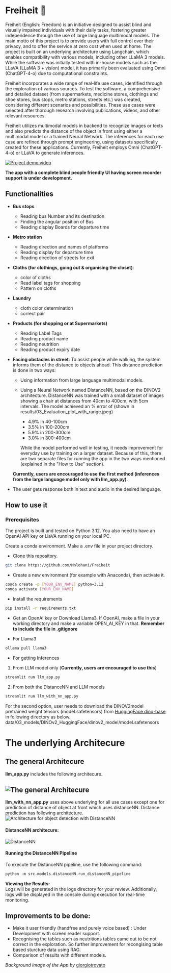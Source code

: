 # Freiheit 🦋

Freiheit (English: Freedom) is an initiative designed to assist blind and visually impaired individuals with their daily tasks, fostering greater independence through the use of large language multimodal models. The main motto of this project is to provide users with full control over their privacy, and to offer the service at zero cost when used at home. The project is built on an underlying architecture using Langchain, which enables compatibility with various models, including other LLaMA 3 models. While the software was initially tested with in-house models such as the LLaVA (LLaMA 3 + vision) model, it has primarily been evaluated using Omni (ChatGPT-4-o) due to computational constraints.

Freiheit incorporates a wide range of real-life use cases, identified through the exploration of various sources. To test the software, a comprehensive and detailed dataset (from supermarkets, medicine stores, clothings and shoe stores, bus stops, metro stations, streets etc.) was created, considering different scenarios and possibilities. These use cases were selected after thorough research involving publications, videos, and other relevant resources.

Freiheit utilizes multimodal models in backend to recognize images or texts and also predicts the distance of the object in front using either a multimodal model or a trained Neural Network. The inferences for each use case are refined through prompt engineering, using datasets specifically created for these applications. Currently, Freiheit employs Omni (ChatGPT-4-o) or LLaVA to generate inferences.

[![Project demo video](/assets/images/demo_poster.png)](https://www.youtube.com/watch?v=JOuQfZIHabc)

**The app with a complete blind people friendly UI having screen recorder support is under development.**

## Functionalities

- **Bus stops**

  - Reading bus Number and its destination
  - Finding the angular position of Bus
  - Reading display Boards for departure time

- **Metro station**

  - Reading direction and names of platforms
  - Reading display for departure time
  - Reading direction of streets for exit

- **Cloths (for clothings, going out & organising the closet)**:

  - color of cloths
  - Read label tags for shopping
  - Pattern on cloths

- **Laundry**

  - cloth color determination
  - correct pair

- **Products (for shopping or at Supermarkets)**

  - Reading Label Tags
  - Reading product name
  - Reading neutrition
  - Reading product expiry date

- **Facing obstacles in street**: To assist people while walking, the system informs them of the distance to objects ahead. This distance prediction is done in two ways:

  - Using information from large language multimodal models.
  - Using a Neural Network named DistanceNN, based on the DINOV2 architecture. DistanceNN was trained with a small dataset of images showing a chair at distances from 40cm to 400cm, with 5cm intervals. The model achieved an % error of (shown in results/03_Evaluation_plot_with_range.jpeg)

    - 4.9% in 40-100cm
    - 3.5% in 100-200cm
    - 5.9% in 200-300cm
    - 3.0% in 300-400cm

    While the model performed well in testing, it needs improvement for everyday use by training on a larger dataset.
    Because of this, there are two separate files for running the app in the two ways mentioned (explained in the "How to Use" section).

  **Currently, users are encouraged to use the first method (inferences from the large language model only with llm_app.py)**.

- The user gets response both in text and audio in the desired language.

## How to use it

### Prerequisites

The project is built and tested on Python 3.12. You also need to have an OpenAI API key or LlaVA running on your local PC.

Create a conda environment. Make a .env file in your project directory.

- Clone this repository.

```bash
git clone https://github.com/Mnlohani/Freiheit
```

- Create a new environment (for example with Anaconda), then activate it.

```bash
conda create -p [YOUR_ENV_NAME] python=3.12
conda activate [YOUR_ENV_NAME]
```

- Install the requirements

```bash
pip install -r requirements.txt
```

- Get an OpenAI key or Download Llama3. If OpenAI, make a file in your working directory and make a variable OPEN_AI_KEY in that. **Remember to include the file in .gitignore**

- For Llama3

```bash
ollama pull llama3
```

- For getting Inferences

1. From LLM model only (**Currently, users are encouraged to use this**)

```bash
streamlit run llm_app.py
```

2. From both the DistanceNN and LLM models

```bash
streamlit run llm_with_nn_app.py
```

For the second option, user needs to download the DINOV2model pretrained weight tensors (model.safetensors) from [HuggingFace dino-base](https://huggingface.co/facebook/dinov2-base/tree/main) in following directory as below.  
data/03_models/DINOv2_HuggingFace/dinov2_model/model.safetensors

# The underlying Architecure

## The general Architecure

**llm_app.py** includes the following architecure.

## ![The general Architecure](assets/images/architecture_1.png)

**llm_with_nn_app.py** uses above underlying for all use cases except one for prediction of distance of object at front which uses distanceNN. Distance prediction has following architecture.
![Architecture for object detection with DistanceNN](assets/images/architecture_2.png)

#### DistanceNN architecure:

![DistanceNN](assets/images/DistanceNN.png)

#### Running the DistanceNN Pipeline

To execute the DistanceNN pipeline, use the following command:

```python
python -m src.models.distanceNN.run_distanceNN_pipeline
```

**Viewing the Results:**  
Logs will be generated in the logs directory for your review. Additionally, logs will be displayed in the console during execution for real-time monitoring.

## Improvements to be done:

- Make it user friendly (handfree and purely voice based) : Under Development with screen reader support.
- Recognising the tables such as neutritions tables came out to be not correct in the exploration. So further improvement for recongising table based sturcture data using RAG.
- Comparison of results with different models.

_Background image of the App by_ [giorgiotrovato](https://unsplash.com/de/@giorgiotrovato)
